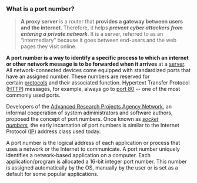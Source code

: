 ### What is a port number?

> **A proxy server** is a router that **provides a gateway between users and the internet**. Therefore, it helps ***prevent cyber attackers from entering a private network***. It is a server, referred to as an “intermediary” because it goes between end-users and the web pages they visit online.

**A port number is a way to identify a specific process to which an internet or other network message is to be forwarded when it arrives** at a [server](https://whatis.techtarget.com/definition/server). All network-connected devices come equipped with standardized ports that have an assigned number. These numbers are reserved for certain [protocols](https://www.techtarget.com/searchnetworking/definition/protocol) and their associated function. Hypertext Transfer Protocol ([HTTP](https://whatis.techtarget.com/definition/HTTP-Hypertext-Transfer-Protocol)) messages, for example, always go to [port 80](https://www.techtarget.com/searchnetworking/definition/port-80) -- one of the most commonly used ports.

Developers of the [Advanced Research Projects Agency Network](https://www.techtarget.com/searchnetworking/definition/ARPANET), an informal cooperation of system administrators and software authors, proposed the concept of port numbers. Once known as *[socket numbers](https://www.techtarget.com/searchnetworking/answer/What-is-the-difference-between-a-port-and-a-socket),* the early incarnation of port numbers is similar to the Internet Protocol ([IP](https://www.techtarget.com/searchunifiedcommunications/definition/Internet-Protocol)) address class used today.

A port number is the logical address of each application or process that uses a network or the Internet to communicate. A port number uniquely identifies a network-based application on a computer. Each application/program is allocated a 16-bit integer port number. This number is assigned automatically by the OS, manually by the user or is set as a default for some popular applications.
